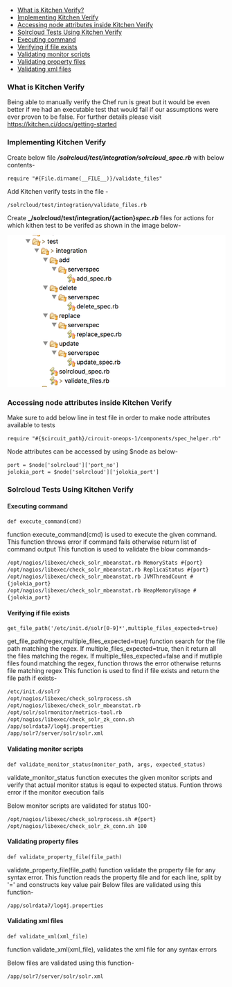 * [What is Kitchen Verify? ](#what-is-kitchen-verify)
* [Implementing Kitchen Verify](#implementing-kitchen-verify)
* [Accessing node attributes inside Kitchen Verify](accessing-node-attributes-inside-kitchen-verify)
* [Solrcloud Tests Using Kitchen Verify](solrcloud-tests-using-kitchen-verify)
 * [Executing command](#executing-command)
 * [Verifying if file exists](#verifying-if-file-exists)
 * [Validating monitor scripts](#validating-monitor-scripts)
 * [Validating property files](#validating-property-files)
 * [Validating xml files](#validating-xml-files)

### What is Kitchen Verify
Being able to manually verify the Chef run is great but it would be even better if we had an executable test that would fail if our assumptions were ever proven to be false. For further details please visit https://kitchen.ci/docs/getting-started 

### Implementing Kitchen Verify

  Create below file **_/solrcloud/test/integration/solrcloud_spec.rb_** with below contents-
	
	require "#{File.dirname(__FILE__)}/validate_files"
  
  Add Kitchen verify tests in the file - 

	/solrcloud/test/integration/validate_files.rb
  Create **_/solrcloud/test/integration/{action}_spec.rb_** files for actions for which kithen test to be verifed as shown in the image below-
  
![picture](kitchen_verify.png)

### Accessing node attributes inside Kitchen Verify
Make sure to add below line in test file in order to make node attributes available to tests

	require "#{$circuit_path}/circuit-oneops-1/components/spec_helper.rb"

Node attributes can be accessed by using $node as below-
	
	port = $node['solrcloud']['port_no']
	jolokia_port = $node['solrcloud']['jolokia_port']
### Solrcloud Tests Using Kitchen Verify
####  Executing command

	def execute_command(cmd)
  function execute_command(cmd) is used to execute the given command. 
  This function throws error if command fails otherwise return list of command output
  This function is used to validate the blow commands-
  
    /opt/nagios/libexec/check_solr_mbeanstat.rb MemoryStats #{port}
    /opt/nagios/libexec/check_solr_mbeanstat.rb ReplicaStatus #{port}
    /opt/nagios/libexec/check_solr_mbeanstat.rb JVMThreadCount #{jolokia_port}
    /opt/nagios/libexec/check_solr_mbeanstat.rb HeapMemoryUsage #{jolokia_port}
  
  
####  Verifying if file exists

	get_file_path('/etc/init.d/solr[0-9]*',multiple_files_expected=true)

  get_file_path(regex,multiple_files_expected=true) function search for the file path matching the regex. 
  If multiple_files_expected=true, then it return all the files matching the regex. 
  If multiple_files_expected=false and if mutliple files found matching the regex, function throws the error otherwise returns file matching regex
  This function is used to find if file exists and return the file path if exists-

	/etc/init.d/solr7
	/opt/nagios/libexec/check_solrprocess.sh
	/opt/nagios/libexec/check_solr_mbeanstat.rb
	/opt/solr/solrmonitor/metrics-tool.rb
	/opt/nagios/libexec/check_solr_zk_conn.sh
	/app/solrdata7/log4j.properties
	/app/solr7/server/solr/solr.xml
 
####  Validating monitor scripts
  
	def validate_monitor_status(monitor_path, args, expected_status)

  validate_monitor_status function executes the given monitor scripts and verify that actual monitor status is eqaul to expected status.
  Funtion throws error if the monitor execution fails
  
  Below monitor scripts are validated for status 100-
	
	/opt/nagios/libexec/check_solrprocess.sh #{port}
	/opt/nagios/libexec/check_solr_zk_conn.sh 100
  
####  Validating property files

	def validate_property_file(file_path)
	
  validate_property_file(file_path) function validate the property file for any syntax error.
  This function reads the property file and for each line, split by '=' and constructs key value pair
  Below files are validated using this function-
    
    /app/solrdata7/log4j.properties
  
####  Validating xml files

	def validate_xml(xml_file)
	
  function validate_xml(xml_file), validates the xml file for any syntax errors
  
  Below files are validated using this function-

	/app/solr7/server/solr/solr.xml